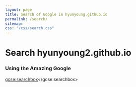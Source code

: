 ```yaml
---
layout: page
title: Search of Google in hyunyoung.github.io
permalink: /search/
sitemap:
css: "/css/search.css"
---
```


# Search hyunyoung2.github.io

### Using the Amazing Google

<div id="google-custom-search">

  <script>
    (function() {
      var cx = '006356838477834478456:wlqkkiamvtm';
      var gcse = document.createElement('script');
      gcse.type = 'text/javascript';
      gcse.async = true;
      gcse.src = 'https://cse.google.com/cse.js?cx=' + cx;
      var s = document.getElementsByTagName('script')[0];
      s.parentNode.insertBefore(gcse, s);
    })();
  </script>
  <gcse:searchbox></gcse:searchbox>

</div>


